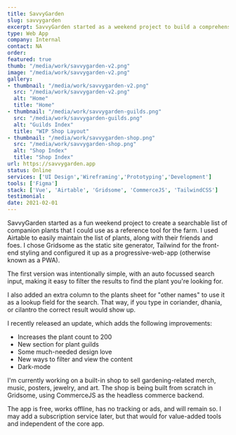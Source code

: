 ```yaml
---
title: SavvyGarden
slug: savvygarden
excerpt: SavvyGarden started as a weekend project to build a comprehensive database of companion plants that I could use to plan our food production efforts on the farm.
type: Web App
company: Internal
contact: NA
order: 
featured: true
thumb: "/media/work/savvygarden-v2.png"
image: "/media/work/savvygarden-v2.png"
gallery:
- thumbnail: "/media/work/savvygarden-v2.png"
  src: "/media/work/savvygarden-v2.png"
  alt: "Home"
  title: "Home"
- thumbnail: "/media/work/savvygarden-guilds.png"
  src: "/media/work/savvygarden-guilds.png"
  alt: "Guilds Index"
  title: "WIP Shop Layout"
- thumbnail: "/media/work/savvygarden-shop.png"
  src: "/media/work/savvygarden-shop.png"
  alt: "Shop Index"
  title: "Shop Index"
url: https://savvygarden.app
status: Online
services: ['UI Design','Wireframing','Prototyping','Development']
tools: ['Figma']
stack: ['Vue', 'Airtable', 'Gridsome', 'CommerceJS', 'TailwindCSS']
testimonial: 
date: 2021-02-01
---
```

SavvyGarden started as a fun weekend project to create a searchable list of companion plants that I could use as a reference tool for the farm. I used Airtable to easily maintain the list of plants, along with their friends and foes. I chose Gridsome as the static site generator, Tailwind for the front-end styling and configured it up as a progressive-web-app (otherwise known as a PWA).

The first version was intentionally simple, with an auto focussed search input, making it easy to filter the results to find the plant you're looking for. 

I also added an extra column to the plants sheet for "other names" to use it as a lookup field for the search. That way, if you type in coriander, dhania, or cilantro the correct result would show up.

I recently released an update, which adds the following improvements:

- Increases the plant count to 200
- New section for plant guilds
- Some much-needed design love
- New ways to filter and view the content
- Dark-mode

I'm currently working on a built-in shop to sell gardening-related merch, music, posters, jewelry, and art. The shop is being built from scratch in Gridsome, using CommerceJS as the headless commerce backend. 

The app is free, works offline, has no tracking or ads, and will remain so. I may add a subscription service later, but that would for value-added tools and independent of the core app.